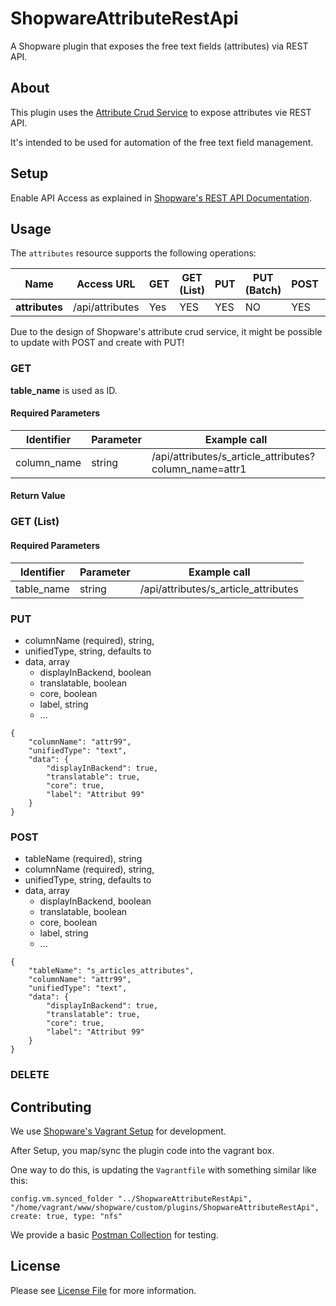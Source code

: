 # ShopwareAttributeRestApi

A Shopware plugin that exposes the free text fields (attributes) via REST API.

## About

This plugin uses the [Attribute Crud Service](https://developers.shopware.com/developers-guide/attribute-system/) to
expose attributes vie REST API.

It's intended to be used for automation of the free text field management.

## Setup

Enable API Access as explained in
[Shopware's REST API Documentation](https://developers.shopware.com/developers-guide/rest-api/#basic-settings).

## Usage

The `attributes` resource supports the following operations:

| Name           |  Access URL     | GET    | GET (List) | PUT | PUT (Batch) | POST | DELETE | DELETE (Batch) |
|----------------|-----------------|--------|------------|-----|-------------|------|--------|----------------|
| **attributes** | /api/attributes |  Yes   | YES        | YES | NO          | YES  | YES    | NO             |

Due to the design of Shopware's attribute crud service, it might be possible to update with POST and create with PUT!

### GET

**table_name** is used as ID.

#### Required Parameters

| Identifier   | Parameter | Example call                                           |
|--------------|-----------|--------------------------------------------------------|
| column_name  | string    | /api/attributes/s_article_attributes?column_name=attr1 |

#### Return Value

### GET (List)

#### Required Parameters

| Identifier  | Parameter | Example call                         |
|-------------|-----------|--------------------------------------|
| table_name  | string    | /api/attributes/s_article_attributes |

### PUT

* columnName (required), string,
* unifiedType, string, defaults to
* data, array
    * displayInBackend, boolean
    * translatable, boolean
    * core, boolean
    * label, string
    * ...

```
{
    "columnName": "attr99",
    "unifiedType": "text",
    "data": {
        "displayInBackend": true,
        "translatable": true,
        "core": true,
        "label": "Attribut 99"
    }
}
```

### POST

* tableName (required), string
* columnName (required), string,
* unifiedType, string, defaults to
* data, array
    * displayInBackend, boolean
    * translatable, boolean
    * core, boolean
    * label, string
    * ...

```
{
    "tableName": "s_articles_attributes",
    "columnName": "attr99",
    "unifiedType": "text",
    "data": {
        "displayInBackend": true,
        "translatable": true,
        "core": true,
        "label": "Attribut 99"
    }
}
```
### DELETE

## Contributing

We use [Shopware's Vagrant Setup](https://github.com/shopwareLabs/shopware-vagrant) for development.

After Setup, you map/sync the plugin code into the vagrant box.

One way to do this, is updating the `Vagrantfile` with something similar like this:
```
config.vm.synced_folder "../ShopwareAttributeRestApi", "/home/vagrant/www/shopware/custom/plugins/ShopwareAttributeRestApi", create: true, type: "nfs"
```

We provide a basic [Postman Collection](Shopware_Attribute_REST_API.postman_collection.json) for testing.

## License

Please see [License File](LICENSE) for more information.
